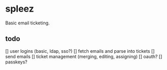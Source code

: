 # spleez
Basic email ticketing.

## todo
[] user logins (basic, ldap, sso?)
[] fetch emails and parse into tickets
[] send emails
[] ticket management (merging, editing, assigning)
[] oauth?
[] passkeys?
